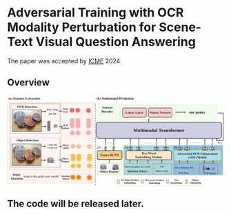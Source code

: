 # Adversarial Training with OCR Modality Perturbation for Scene-Text Visual Question Answering
The paper was accepted by [ICME](https://2024.ieeeicme.org/) 2024.

## Overview
<img src="imgs/process_main.png" align="middle" width="700"/> 

## The code will be released later.
